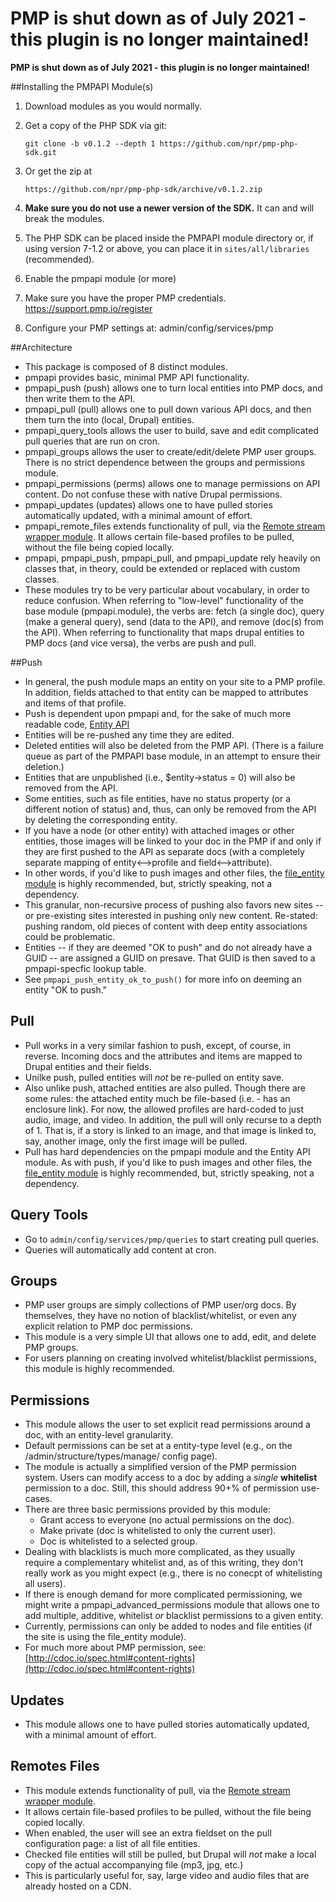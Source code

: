 # PMP is shut down as of July 2021 - this plugin is no longer maintained!

**PMP is shut down as of July 2021 - this plugin is no longer maintained!**

##Installing the PMPAPI Module(s)
1. Download modules as you would normally.
2. Get a copy of the PHP SDK via git:

    `git clone -b v0.1.2 --depth 1 https://github.com/npr/pmp-php-sdk.git`
    
3. Or get the zip at

    `https://github.com/npr/pmp-php-sdk/archive/v0.1.2.zip`

4. **Make sure you do not use a newer version of the SDK.** It can and will break the modules.
5. The PHP SDK can be placed inside the PMPAPI module directory or, if using version 7-1.2 or above, you can place it in `sites/all/libraries` (recommended).
6. Enable the pmpapi module (or more)
7. Make sure you have the proper PMP credentials. https://support.pmp.io/register
8. Configure your PMP settings at: admin/config/services/pmp

##Architecture
- This package is composed of 8 distinct modules.
- pmpapi provides basic, minimal PMP API functionality.
- pmpapi_push (push) allows one to turn local entities into PMP docs, and then write them to the API.
- pmpapi_pull (pull) allows one to pull down various API docs, and then them turn the into (local, Drupal) entities.
- pmpapi_query_tools allows the user to build, save and edit complicated pull queries that are run on cron.
- pmpapi_groups allows the user to create/edit/delete PMP user groups. There is no strict dependence between the groups and permissions module.
- pmpapi_permissions (perms) allows one to manage permissions on API content. Do not confuse these with native Drupal permissions.
- pmpapi_updates (updates) allows one to have pulled stories automatically updated, with a minimal amount of effort.
- pmpapi_remote_files extends functionality of pull, via the [Remote stream wrapper module](https://drupal.org/project/remote_stream_wrapper). It allows certain file-based profiles to be pulled, without the file being copied locally.
- pmpapi, pmpapi_push, pmpapi_pull, and pmpapi_update rely heavily on classes that, in theory, could be extended or replaced with custom classes.
- These modules try to be very particular about vocabulary, in order to reduce confusion. When referring to "low-level" functionality of the base module (pmpapi.module), the verbs are: fetch (a single doc), query (make a general query), send (data to the API), and remove (doc(s) from the API). When referring to functionality that maps drupal entities to PMP docs (and vice versa), the verbs are push and pull. 

##Push
- In general, the push module maps an entity on your site to a PMP profile. In addition, fields attached to that entity can be mapped to attributes and items of that profile.
- Push is dependent upon pmpapi and, for the sake of much more readable code, [Entity API](https://drupal.org/project/entity)
- Entities will be re-pushed any time they are edited.
- Deleted entities will also be deleted from the PMP API. (There is a failure queue as part of the PMPAPI base module, in an attempt to ensure their deletion.)
- Entities that are unpublished (i.e., $entity->status = 0) will also be removed from the API.
- Some entities, such as file entities, have no status property (or a different notion of status) and, thus, can only be removed from the API by deleting the corresponding entity.
- If you have a node (or other entity) with attached images or other entities, those images will be linked to your doc in the PMP if and only if they are first pushed to the API as separate docs (with a completely separate mapping of entity<-->profile and field<-->attribute).
- In other words, if you'd like to push images and other files, the [file_entity module](https://drupal.org/project/file_entity) is highly recommended, but, strictly speaking, not a dependency.
- This granular, non-recursive process of pushing also favors new sites -- or pre-existing sites interested in pushing only new content. Re-stated: pushing random, old pieces of content with deep entity associations could be problematic.
- Entities -- if they are deemed "OK to push" and do not already have a GUID -- are assigned a GUID on presave. That GUID is then saved to a pmpapi-specfic lookup table.
- See `pmpapi_push_entity_ok_to_push()` for more info on deeming an entity "OK to push."

## Pull
- Pull works in a very similar fashion to push, except, of course, in reverse. Incoming docs and the attributes and items are mapped to Drupal entities and their fields.
- Unilke push, pulled entities will *not* be re-pulled on entity save.
- Also unlike push, attached entities are also pulled. Though there are some rules: the attached entity much be file-based (i.e. - has an enclosure link). For now, the allowed profiles are hard-coded to just audio, image, and video. In addition, the pull will only recurse to a depth of 1. That is, if a story is linked to an image, and that image is linked to, say, another image, only the first image will be pulled.
- Pull has hard dependencies on the pmpapi module and the Entity API module. As with push, if you'd like to push images and other files, the [file_entity module](https://drupal.org/project/file_entity) is highly recommended, but, strictly speaking, not a dependency.

## Query Tools
- Go to `admin/config/services/pmp/queries` to start creating pull queries.
- Queries will automatically add content at cron.

## Groups
- PMP user groups are simply collections of PMP user/org docs. By themselves, they have no notion of blacklist/whitelist, or even any explicit relation to PMP doc permissions.
- This module is a very simple UI that allows one to add, edit, and delete PMP groups.
- For users planning on creating involved whitelist/blacklist permissions, this module is highly recommended.

## Permissions
- This module allows the user to set explicit read permissions around a doc, with an entity-level granularity.
- Default permissions can be set at a entity-type level (e.g., on the /admin/structure/types/manage/<NODE TYPE> config page).
- The module is actually a simplified version of the PMP permission system. Users can modify access to a doc by adding a *single* **whitelist** permission to a doc. Still, this should address 90+% of permission use-cases.
- There are three basic permissions provided by this module:
  - Grant access to everyone (no actual permissions on the doc).
  - Make private (doc is whitelisted to only the current user).
  - Doc is whitelisted to a selected group.
- Dealing with blacklists is much more complicated, as they usually require a complementary whitelist and, as of this writing, they don't really work as you might expect (e.g., there is no conecpt of whitelisting all users).
- If there is enough demand for more complicated permissioning, we might write a pmpapi_advanced_permissions module that allows one to add multiple, additive, whitelist *or* blacklist permissions to a given entity.
- Currently, permissions can only be added to nodes and file entities (if the site is using the file_entity module).
- For much more about PMP permission, see: [http://cdoc.io/spec.html#content-rights](http://cdoc.io/spec.html#content-rights)

## Updates
- This module allows one to have pulled stories automatically updated, with a minimal amount of effort.

## Remotes Files
- This module extends functionality of pull, via the [Remote stream wrapper module](https://drupal.org/project/remote_stream_wrapper).
- It allows certain file-based profiles to be pulled, without the file being copied locally.
- When enabled, the user will see an extra fieldset on the pull configuration page: a list of all file entities.
- Checked file entities will still be pulled, but Drupal will *not* make a local copy of the actual accompanying file (mp3, jpg, etc.)
- This is particularly useful for, say, large video and audio files that are already hosted on a CDN.

